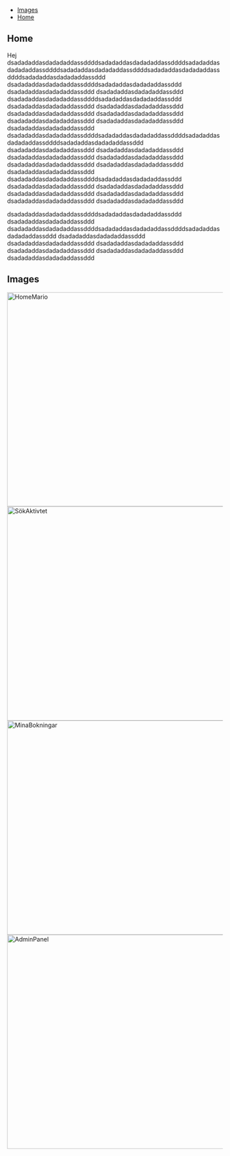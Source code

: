 
- [Images](#-images)
- [Home](#-home)

## Home
Hej dsadadaddasdadadaddassddddsadadaddasdadadaddassddddsadadaddasdadadaddassddddsadadaddasdadadaddassddddsadadaddasdadadaddassddddsadadaddasdadadaddassddd
dsadadaddasdadadaddassddddsadadaddasdadadaddassddd
dsadadaddasdadadaddassddd
dsadadaddasdadadaddassddd
dsadadaddasdadadaddassddddsadadaddasdadadaddassddd
dsadadaddasdadadaddassddd
dsadadaddasdadadaddassddd
dsadadaddasdadadaddassddd
dsadadaddasdadadaddassddd
dsadadaddasdadadaddassddd
dsadadaddasdadadaddassddd
dsadadaddasdadadaddassddd
dsadadaddasdadadaddassddddsadadaddasdadadaddassddddsadadaddasdadadaddassddddsadadaddasdadadaddassddd
dsadadaddasdadadaddassddd
dsadadaddasdadadaddassddd
dsadadaddasdadadaddassddd
dsadadaddasdadadaddassddd
dsadadaddasdadadaddassddd
dsadadaddasdadadaddassddd
dsadadaddasdadadaddassddd
dsadadaddasdadadaddassddddsadadaddasdadadaddassddd
dsadadaddasdadadaddassddd
dsadadaddasdadadaddassddd
dsadadaddasdadadaddassddd
dsadadaddasdadadaddassddd
dsadadaddasdadadaddassddd
dsadadaddasdadadaddassddd

dsadadaddasdadadaddassddddsadadaddasdadadaddassddd
dsadadaddasdadadaddassddd
dsadadaddasdadadaddassddddsadadaddasdadadaddassddddsadadaddasdadadaddassddd
dsadadaddasdadadaddassddd
dsadadaddasdadadaddassddd
dsadadaddasdadadaddassddd
dsadadaddasdadadaddassddd
dsadadaddasdadadaddassddd
dsadadaddasdadadaddassddd



## Images
<img width="800" height="500" alt="HomeMario" src="https://github.com/user-attachments/assets/a1776b22-8c90-4814-9593-b0471e3dd316" />
<img width="800" height="500" alt="SökAktivtet" src="https://github.com/user-attachments/assets/e74dfdfb-3286-4e6d-9dbf-d90d20a28ef8" />
<img width="800" height="500" alt="MinaBokningar" src="https://github.com/user-attachments/assets/3208389c-71f7-418a-9878-2ce871b88e95" />
<img width="800" height="500" alt="AdminPanel" src="https://github.com/user-attachments/assets/bced034f-c941-4928-9649-83fbc6c13a8f" />
